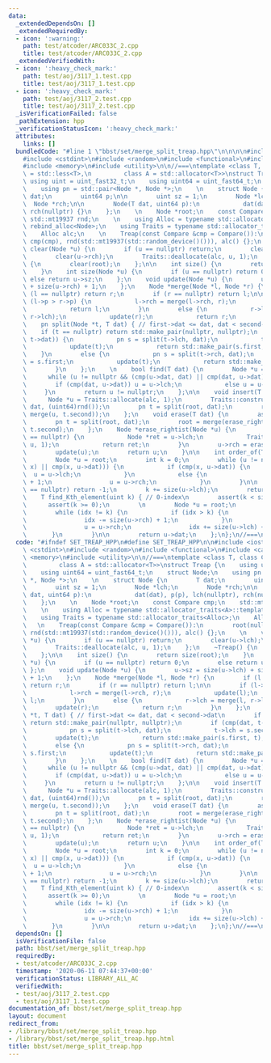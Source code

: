 ```yaml
---
data:
  _extendedDependsOn: []
  _extendedRequiredBy:
  - icon: ':warning:'
    path: test/atcoder/ARC033C_2.cpp
    title: test/atcoder/ARC033C_2.cpp
  _extendedVerifiedWith:
  - icon: ':heavy_check_mark:'
    path: test/aoj/3117_1.test.cpp
    title: test/aoj/3117_1.test.cpp
  - icon: ':heavy_check_mark:'
    path: test/aoj/3117_2.test.cpp
    title: test/aoj/3117_2.test.cpp
  _isVerificationFailed: false
  _pathExtension: hpp
  _verificationStatusIcon: ':heavy_check_mark:'
  attributes:
    links: []
  bundledCode: "#line 1 \"bbst/set/merge_split_treap.hpp\"\n\n\n\n#include <iostream>\n\
    #include <cstdint>\n#include <random>\n#include <functional>\n#include <cassert>\n\
    #include <memory>\n#include <utility>\n\n//===\ntemplate <class T, class Compare\
    \ = std::less<T>,\n         class A = std::allocator<T>>\nstruct Treap {\n   \
    \ using uint = uint_fast32_t;\n    using uint64 = uint_fast64_t;\n    struct Node;\n\
    \    using pn = std::pair<Node *, Node *>;\n    \n    struct Node {\n        T\
    \ dat;\n        uint64 p;\n\n        uint sz = 1;\n        Node *lch;\n      \
    \  Node *rch;\n\n        Node(T dat, uint64 p):\n            dat(dat), p(p), lch(nullptr),\
    \ rch(nullptr) {}\n    };\n    \n    Node *root;\n    const Compare cmp;\n   \
    \ std::mt19937 rnd;\n    \n    using Alloc = typename std::allocator_traits<A>::template\
    \ rebind_alloc<Node>;\n    using Traits = typename std::allocator_traits<Alloc>;\n\
    \    Alloc alc;\n    \n    Treap(const Compare &cmp = Compare()):\n        root(nullptr),\
    \ cmp(cmp), rnd(std::mt19937(std::random_device()())), alc() {};\n    \n    void\
    \ clear(Node *u) {\n        if (u == nullptr) return;\n        clear(u->lch);\n\
    \        clear(u->rch);\n        Traits::deallocate(alc, u, 1);\n    };\n    ~Treap()\
    \ {\n        clear(root);\n    };\n\n    int size() {\n        return size(root);\n\
    \    }\n    int size(Node *u) {\n        if (u == nullptr) return 0;\n       \
    \ else return u->sz;\n    };\n    void update(Node *u) {\n        u->sz = size(u->lch)\
    \ + size(u->rch) + 1;\n    };\n    Node *merge(Node *l, Node *r) {\n        if\
    \ (l == nullptr) return r;\n        if (r == nullptr) return l;\n\n        if\
    \ (l->p > r->p) {\n            l->rch = merge(l->rch, r);\n            update(l);\n\
    \            return l;\n        }\n        else {\n            r->lch = merge(l,\
    \ r->lch);\n            update(r);\n            return r;\n        }\n    };\n\
    \    pn split(Node *t, T dat) { // first->dat <= dat, dat < second->dat\n    \
    \    if (t == nullptr) return std::make_pair(nullptr, nullptr);\n        if (cmp(dat,\
    \ t->dat)) {\n            pn s = split(t->lch, dat);\n            t->lch = s.second;\n\
    \            update(t);\n            return std::make_pair(s.first, t);\n    \
    \    }\n        else {\n            pn s = split(t->rch, dat);\n            t->rch\
    \ = s.first;\n            update(t);\n            return std::make_pair(t, s.second);\n\
    \        }\n    };\n    \n    bool find(T dat) {\n        Node *u = root;\n  \
    \      while (u != nullptr && (cmp(u->dat, dat) || cmp(dat, u->dat))) {\n    \
    \        if (cmp(dat, u->dat)) u = u->lch;\n            else u = u->rch;\n   \
    \     }\n        return u != nullptr;\n    };\n\n    void insert(T dat) {\n  \
    \      Node *u = Traits::allocate(alc, 1);\n        Traits::construct(alc, u,\
    \ dat, (uint64)rnd());\n        pn t = split(root, dat);\n        root = merge(t.first,\
    \ merge(u, t.second));\n    };\n    void erase(T dat) {\n        assert(find(dat));\n\
    \        pn t = split(root, dat);\n        root = merge(erase_rightist(t.first),\
    \ t.second);\n    };\n    Node *erase_rightist(Node *u) {\n        if (u->rch\
    \ == nullptr) {\n            Node *ret = u->lch;\n            Traits::deallocate(alc,\
    \ u, 1);\n            return ret;\n        }\n        u->rch = erase_rightist(u->rch);\n\
    \        update(u);\n        return u;\n    }\n\n    int order_of(T x) { // 0-index\n\
    \        Node *u = root;\n        int k = 0;\n        while (u != nullptr && (cmp(u->dat,\
    \ x) || cmp(x, u->dat))) {\n            if (cmp(x, u->dat)) {\n              \
    \  u = u->lch;\n            }\n            else {\n                k = k + size(u->lch)\
    \ + 1;\n                u = u->rch;\n            }\n        }\n\n        if (u\
    \ == nullptr) return -1;\n        k += size(u->lch);\n        return k;\n    };\n\
    \    T find_Kth_element(uint k) { // 0-index\n        assert(k < size());\n  \
    \      assert(k >= 0);\n        \n        Node *u = root;\n        int idx = size(u->lch);\n\
    \        while (idx != k) {\n            if (idx > k) {\n                u = u->lch;\n\
    \                idx -= size(u->rch) + 1;\n            }\n            else {\n\
    \                u = u->rch;\n                idx += size(u->lch) + 1;\n     \
    \       }\n        }\n\n        return u->dat;\n    };\n};\n//===\n\n\n"
  code: "#ifndef SET_TREAP_HPP\n#define SET_TREAP_HPP\n\n#include <iostream>\n#include\
    \ <cstdint>\n#include <random>\n#include <functional>\n#include <cassert>\n#include\
    \ <memory>\n#include <utility>\n\n//===\ntemplate <class T, class Compare = std::less<T>,\n\
    \         class A = std::allocator<T>>\nstruct Treap {\n    using uint = uint_fast32_t;\n\
    \    using uint64 = uint_fast64_t;\n    struct Node;\n    using pn = std::pair<Node\
    \ *, Node *>;\n    \n    struct Node {\n        T dat;\n        uint64 p;\n\n\
    \        uint sz = 1;\n        Node *lch;\n        Node *rch;\n\n        Node(T\
    \ dat, uint64 p):\n            dat(dat), p(p), lch(nullptr), rch(nullptr) {}\n\
    \    };\n    \n    Node *root;\n    const Compare cmp;\n    std::mt19937 rnd;\n\
    \    \n    using Alloc = typename std::allocator_traits<A>::template rebind_alloc<Node>;\n\
    \    using Traits = typename std::allocator_traits<Alloc>;\n    Alloc alc;\n \
    \   \n    Treap(const Compare &cmp = Compare()):\n        root(nullptr), cmp(cmp),\
    \ rnd(std::mt19937(std::random_device()())), alc() {};\n    \n    void clear(Node\
    \ *u) {\n        if (u == nullptr) return;\n        clear(u->lch);\n        clear(u->rch);\n\
    \        Traits::deallocate(alc, u, 1);\n    };\n    ~Treap() {\n        clear(root);\n\
    \    };\n\n    int size() {\n        return size(root);\n    }\n    int size(Node\
    \ *u) {\n        if (u == nullptr) return 0;\n        else return u->sz;\n   \
    \ };\n    void update(Node *u) {\n        u->sz = size(u->lch) + size(u->rch)\
    \ + 1;\n    };\n    Node *merge(Node *l, Node *r) {\n        if (l == nullptr)\
    \ return r;\n        if (r == nullptr) return l;\n\n        if (l->p > r->p) {\n\
    \            l->rch = merge(l->rch, r);\n            update(l);\n            return\
    \ l;\n        }\n        else {\n            r->lch = merge(l, r->lch);\n    \
    \        update(r);\n            return r;\n        }\n    };\n    pn split(Node\
    \ *t, T dat) { // first->dat <= dat, dat < second->dat\n        if (t == nullptr)\
    \ return std::make_pair(nullptr, nullptr);\n        if (cmp(dat, t->dat)) {\n\
    \            pn s = split(t->lch, dat);\n            t->lch = s.second;\n    \
    \        update(t);\n            return std::make_pair(s.first, t);\n        }\n\
    \        else {\n            pn s = split(t->rch, dat);\n            t->rch =\
    \ s.first;\n            update(t);\n            return std::make_pair(t, s.second);\n\
    \        }\n    };\n    \n    bool find(T dat) {\n        Node *u = root;\n  \
    \      while (u != nullptr && (cmp(u->dat, dat) || cmp(dat, u->dat))) {\n    \
    \        if (cmp(dat, u->dat)) u = u->lch;\n            else u = u->rch;\n   \
    \     }\n        return u != nullptr;\n    };\n\n    void insert(T dat) {\n  \
    \      Node *u = Traits::allocate(alc, 1);\n        Traits::construct(alc, u,\
    \ dat, (uint64)rnd());\n        pn t = split(root, dat);\n        root = merge(t.first,\
    \ merge(u, t.second));\n    };\n    void erase(T dat) {\n        assert(find(dat));\n\
    \        pn t = split(root, dat);\n        root = merge(erase_rightist(t.first),\
    \ t.second);\n    };\n    Node *erase_rightist(Node *u) {\n        if (u->rch\
    \ == nullptr) {\n            Node *ret = u->lch;\n            Traits::deallocate(alc,\
    \ u, 1);\n            return ret;\n        }\n        u->rch = erase_rightist(u->rch);\n\
    \        update(u);\n        return u;\n    }\n\n    int order_of(T x) { // 0-index\n\
    \        Node *u = root;\n        int k = 0;\n        while (u != nullptr && (cmp(u->dat,\
    \ x) || cmp(x, u->dat))) {\n            if (cmp(x, u->dat)) {\n              \
    \  u = u->lch;\n            }\n            else {\n                k = k + size(u->lch)\
    \ + 1;\n                u = u->rch;\n            }\n        }\n\n        if (u\
    \ == nullptr) return -1;\n        k += size(u->lch);\n        return k;\n    };\n\
    \    T find_Kth_element(uint k) { // 0-index\n        assert(k < size());\n  \
    \      assert(k >= 0);\n        \n        Node *u = root;\n        int idx = size(u->lch);\n\
    \        while (idx != k) {\n            if (idx > k) {\n                u = u->lch;\n\
    \                idx -= size(u->rch) + 1;\n            }\n            else {\n\
    \                u = u->rch;\n                idx += size(u->lch) + 1;\n     \
    \       }\n        }\n\n        return u->dat;\n    };\n};\n//===\n\n#endif\n"
  dependsOn: []
  isVerificationFile: false
  path: bbst/set/merge_split_treap.hpp
  requiredBy:
  - test/atcoder/ARC033C_2.cpp
  timestamp: '2020-06-11 07:44:37+00:00'
  verificationStatus: LIBRARY_ALL_AC
  verifiedWith:
  - test/aoj/3117_2.test.cpp
  - test/aoj/3117_1.test.cpp
documentation_of: bbst/set/merge_split_treap.hpp
layout: document
redirect_from:
- /library/bbst/set/merge_split_treap.hpp
- /library/bbst/set/merge_split_treap.hpp.html
title: bbst/set/merge_split_treap.hpp
---
```

